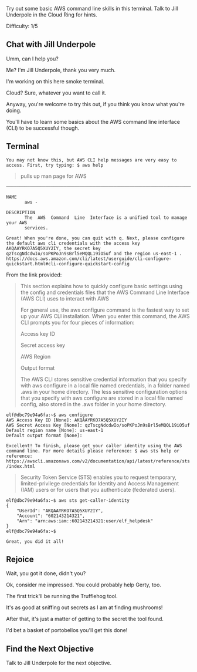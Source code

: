 Try out some basic AWS command line skills in this terminal. Talk to Jill Underpole in the Cloud Ring for hints.

Difficulty: 1/5

## Chat with Jill Underpole

Umm, can I help you?

Me? I'm Jill Underpole, thank you very much.

I'm working on this here smoke terminal.

Cloud? Sure, whatever you want to call it.

Anyway, you're welcome to try this out, if you think you know what you're doing.

You'll have to learn some basics about the AWS command line interface (CLI) to be successful though.

## Terminal

`You may not know this, but AWS CLI help messages are very easy to access. First, try typing:
$ aws help`

> pulls up man page for AWS
```
───────────────────────────────────────────────────────────────────────────────────────────

NAME
       aws -

DESCRIPTION
       The  AWS  Command  Line  Interface is a unified tool to manage your AWS
       services.
```

`Great! When you're done, you can quit with q.
Next, please configure the default aws cli credentials with the access key AKQAAYRKO7A5Q5XUY2IY, the secret key qzTscgNdcdwIo/soPKPoJn9sBrl5eMQQL19iO5uf and the region us-east-1 .
https://docs.aws.amazon.com/cli/latest/userguide/cli-configure-quickstart.html#cli-configure-quickstart-config`

From the link provided:
>This section explains how to quickly configure basic settings using the config and credentials files that the AWS Command Line Interface (AWS CLI) uses to interact with AWS
>
>For general use, the aws configure command is the fastest way to set up your AWS CLI installation. When you enter this command, the AWS CLI prompts you for four pieces of information:
>
>Access key ID
>
>Secret access key
>
>AWS Region
>
>Output format
>
>The AWS CLI stores sensitive credential information that you specify with aws configure in a local file named credentials, in a folder named .aws in your home directory. The less sensitive configuration options that you specify with aws configure are stored in a local file named config, also stored in the .aws folder in your home directory.

```
elf@dbc79e94a6fa:~$ aws configure
AWS Access Key ID [None]: AKQAAYRKO7A5Q5XUY2IY
AWS Secret Access Key [None]: qzTscgNdcdwIo/soPKPoJn9sBrl5eMQQL19iO5uf
Default region name [None]: us-east-1
Default output format [None]: 
```

`Excellent! To finish, please get your caller identity using the AWS command line. For more details please reference:
$ aws sts help
or reference:
https://awscli.amazonaws.com/v2/documentation/api/latest/reference/sts/index.html`

> Security Token Service (STS) enables you to request temporary, limited-privilege credentials for Identity and Access Management (IAM) users or for users that you authenticate (federated users).

```
elf@dbc79e94a6fa:~$ aws sts get-caller-identity
{
    "UserId": "AKQAAYRKO7A5Q5XUY2IY",
    "Account": "602143214321",
    "Arn": "arn:aws:iam::602143214321:user/elf_helpdesk"
}
elf@dbc79e94a6fa:~$ 
```

`Great, you did it all!`

## Rejoice

Wait, you got it done, didn't you?

Ok, consider me impressed. You could probably help Gerty, too.

The first trick'll be running the Trufflehog tool.

It's as good at sniffing out secrets as I am at finding mushrooms!

After that, it's just a matter of getting to the secret the tool found.

I'd bet a basket of portobellos you'll get this done!

## Find the Next Objective
Talk to Jill Underpole for the next objective.